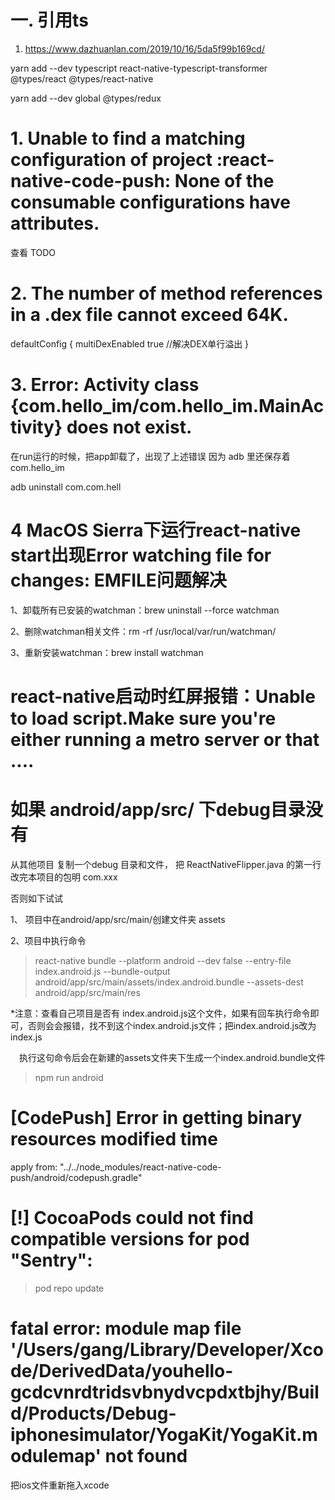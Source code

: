 # 一. 引用ts

1. https://www.dazhuanlan.com/2019/10/16/5da5f99b169cd/


yarn add --dev typescript react-native-typescript-transformer @types/react @types/react-native

yarn add --dev global @types/redux 


# 1. Unable to find a matching configuration of project :react-native-code-push: None of the consumable configurations have attributes.

查看 TODO

 # 2. The number of method references in a .dex file cannot exceed 64K.

defaultConfig {
    multiDexEnabled true     //解决DEX单行溢出
}

# 3. Error: Activity class {com.hello_im/com.hello_im.MainActivity} does not exist.

在run运行的时候，把app卸载了，出现了上述错误
因为 adb 里还保存着 com.hello_im 

adb uninstall com.com.hell

# 4 MacOS Sierra下运行react-native start出现Error watching file for changes: EMFILE问题解决

1、卸载所有已安装的watchman：brew uninstall --force watchman

2、删除watchman相关文件：rm -rf /usr/local/var/run/watchman/

3、重新安装watchman：brew install watchman



# react-native启动时红屏报错：Unable to load script.Make sure you're either running a metro server or that ....

# 如果  android/app/src/ 下debug目录没有 

从其他项目 复制一个debug 目录和文件，
把 ReactNativeFlipper.java 的第一行改完本项目的包明 com.xxx

否则如下试试

1、 项目中在android/app/src/main/创建文件夹  assets

 2、项目中执行命令

> react-native bundle --platform android --dev false --entry-file index.android.js --bundle-output android/app/src/main/assets/index.android.bundle --assets-dest android/app/src/main/res 

*注意：查看自己项目是否有 index.android.js这个文件，如果有回车执行命令即可，否则会会报错，找不到这个index.android.js文件；把index.android.js改为index.js

　执行这句命令后会在新建的assets文件夹下生成一个index.android.bundle文件


> npm run android


#  [CodePush] Error in getting binary resources modified time

apply from: "../../node_modules/react-native-code-push/android/codepush.gradle"


# [!] CocoaPods could not find compatible versions for pod "Sentry":

> pod repo update

# fatal error: module map file '/Users/gang/Library/Developer/Xcode/DerivedData/youhello-gcdcvnrdtridsvbnydvcpdxtbjhy/Build/Products/Debug-iphonesimulator/YogaKit/YogaKit.modulemap' not found

把ios文件重新拖入xcode
